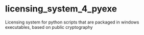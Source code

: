 # licensing_system_4_pyexe
Licensing system for python scripts that are packaged in windows executables, based on public cryptography
